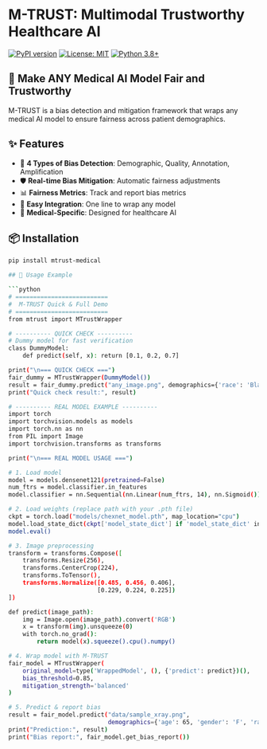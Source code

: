 # M-TRUST: Multimodal Trustworthy Healthcare AI

[![PyPI version](https://badge.fury.io/py/mtrust-medical.svg)](https://badge.fury.io/py/mtrust-medical)
[![License: MIT](https://img.shields.io/badge/License-MIT-yellow.svg)](https://opensource.org/licenses/MIT)
[![Python 3.8+](https://img.shields.io/badge/python-3.8+-blue.svg)](https://www.python.org/downloads/)

## 🏥 Make ANY Medical AI Model Fair and Trustworthy

M-TRUST is a bias detection and mitigation framework that wraps any medical AI model to ensure fairness across patient demographics.

## ✨ Features

- 🎯 **4 Types of Bias Detection**: Demographic, Quality, Annotation, Amplification
- 🛡️ **Real-time Bias Mitigation**: Automatic fairness adjustments
- 📊 **Fairness Metrics**: Track and report bias metrics
- 🔧 **Easy Integration**: One line to wrap any model
- 🏥 **Medical-Specific**: Designed for healthcare AI

## 📦 Installation

```bash
pip install mtrust-medical

## 🚀 Usage Example

```python
# ==========================
#  M-TRUST Quick & Full Demo
# ==========================
from mtrust import MTrustWrapper

# ---------- QUICK CHECK ----------
# Dummy model for fast verification
class DummyModel:
    def predict(self, x): return [0.1, 0.2, 0.7]

print("\n=== QUICK CHECK ===")
fair_dummy = MTrustWrapper(DummyModel())
result = fair_dummy.predict("any_image.png", demographics={'race': 'Black'})
print("Quick check result:", result)

# ---------- REAL MODEL EXAMPLE ----------
import torch
import torchvision.models as models
import torch.nn as nn
from PIL import Image
import torchvision.transforms as transforms

print("\n=== REAL MODEL USAGE ===")

# 1. Load model
model = models.densenet121(pretrained=False)
num_ftrs = model.classifier.in_features
model.classifier = nn.Sequential(nn.Linear(num_ftrs, 14), nn.Sigmoid())

# 2. Load weights (replace path with your .pth file)
ckpt = torch.load("models/chexnet_model.pth", map_location="cpu")
model.load_state_dict(ckpt['model_state_dict'] if 'model_state_dict' in ckpt else ckpt)
model.eval()

# 3. Image preprocessing
transform = transforms.Compose([
    transforms.Resize(256),
    transforms.CenterCrop(224),
    transforms.ToTensor(),
    transforms.Normalize([0.485, 0.456, 0.406],
                         [0.229, 0.224, 0.225])
])

def predict(image_path):
    img = Image.open(image_path).convert('RGB')
    x = transform(img).unsqueeze(0)
    with torch.no_grad():
        return model(x).squeeze().cpu().numpy()

# 4. Wrap model with M-TRUST
fair_model = MTrustWrapper(
    original_model=type('WrappedModel', (), {'predict': predict})(),
    bias_threshold=0.85,
    mitigation_strength='balanced'
)

# 5. Predict & report bias
result = fair_model.predict("data/sample_xray.png",
                            demographics={'age': 65, 'gender': 'F', 'race': 'Asian'})
print("Prediction:", result)
print("Bias report:", fair_model.get_bias_report())

